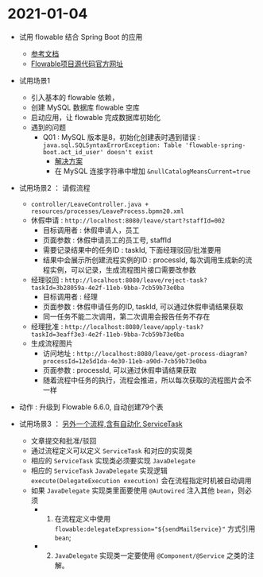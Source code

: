 # 2021-01-04

- 试用 flowable 结合 Spring Boot 的应用
    - [参考文档](https://www.cnblogs.com/chengxy-nds/p/13576330.html)
    - [Flowable项目源代码官方网址](https://github.com/flowable/flowable-engine)
    
- 试用场景1
    - 引入基本的 flowable 依赖，
    - 创建 MySQL 数据库 flowable 空库
    - 启动应用，让 flowable 完成数据库初始化
    - 遇到的问题
        - Q01 : MySQL 版本是8，初始化创建表时遇到错误 :  
        `java.sql.SQLSyntaxErrorException: Table 'flowable-spring-boot.act_id_user' doesn't exist`
            - [解决方案](https://blog.csdn.net/qq_41720208/article/details/102172112)
            - 在 MySQL 连接字符串中增加 `&nullCatalogMeansCurrent=true`

- 试用场景2 ： 请假流程
    - `controller/LeaveController.java + resources/processes/LeaveProcess.bpmn20.xml`            
    - 休假申请 : `http://localhost:8080/leave/start?staffId=002`
        - 目标调用者 :    休假申请人，员工
        - 页面参数 : 休假申请员工的员工号, staffId 
        - 需要记录结果中的任务ID : taskId, 下面经理驳回/批准要用
        - 结果中会展示所创建流程实例的ID : processId, 每次调用生成新的流程实例，可以记录，生成流程图片接口需要改参数
    - 经理驳回 : `http://localhost:8080/leave/reject-task?taskId=3b28059a-4e2f-11eb-9bba-7cb59b73e0ba`
        - 目标调用者 : 经理
        - 页面参数 : 休假申请任务的ID, taskId, 可以通过休假申请结果获取
        - 同一任务不能二次调用，第二次调用会报告任务不存在        
    - 经理批准 : `http://localhost:8080/leave/apply-task?taskId=3eaff3e3-4e2f-11eb-9bba-7cb59b73e0ba`
    - 生成流程图片
        - 访问地址 : `http://localhost:8080/leave/get-process-diagram?processId=12e5d1da-4e30-11eb-a90d-7cb59b73e0ba`
        - 页面参数 : processId, 可以通过休假申请结果获取
        - 随着流程中任务的执行，流程会推进，所以每次获取的流程图片会不一样

- 动作 : 升级到 Flowable 6.6.0, 自动创建79个表
- 试用场景3 ： [另外一个流程,含有自动化 ServiceTask](https://www.baeldung.com/flowable)
    - 文章提交和批准/驳回
    - 通过流程定义可以定义 `ServiceTask` 和对应的实现类
    - 相应的 `ServiceTask` 实现类必须要实现 `JavaDelegate`
    - 相应的 `ServiceTask` `JavaDelegate` 实现逻辑 `execute(DelegateExecution execution)` 会在流程指定时机被自动调用
    - 如果 `JavaDelegate` 实现类里面要使用 `@Autowired` 注入其他 `bean`，则必须
        - 1. 在流程定义中使用 `flowable:delegateExpression="${sendMailService}"` 方式引用 `bean`;
        - 2. `JavaDelegate` 实现类一定要使用 `@Component/@Service` 之类的注解。